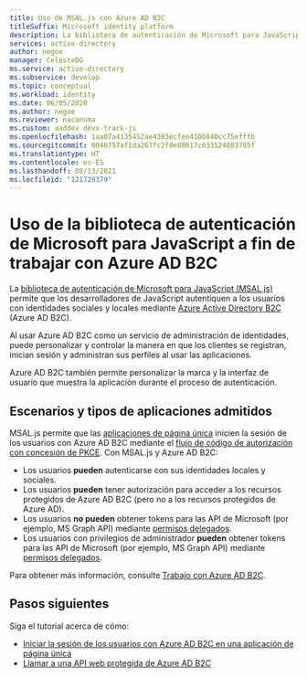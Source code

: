 ```yaml
---
title: Uso de MSAL.js con Azure AD B2C
titleSuffix: Microsoft identity platform
description: La biblioteca de autenticación de Microsoft para JavaScript (MSAL.js) permite que las aplicaciones trabajen con Azure AD B2C y adquieran tokens para llamar a API web protegidas. Estas API web pueden ser Microsoft Graph, otras API de Microsoft, API web de terceros o su propia API web.
services: active-directory
author: negoe
manager: CelesteDG
ms.service: active-directory
ms.subservice: develop
ms.topic: conceptual
ms.workload: identity
ms.date: 06/05/2020
ms.author: negoe
ms.reviewer: nacanuma
ms.custom: aaddev devx-track-js
ms.openlocfilehash: 1aa07a4135452ae4303ecfee410b840cc75efffb
ms.sourcegitcommit: 0046757af1da267fc2f0e88617c633524883795f
ms.translationtype: HT
ms.contentlocale: es-ES
ms.lasthandoff: 08/13/2021
ms.locfileid: "121729379"
---
```

# <a name="use-the-microsoft-authentication-library-for-javascript-to-work-with-azure-ad-b2c"></a>Uso de la biblioteca de autenticación de Microsoft para JavaScript a fin de trabajar con Azure AD B2C

La [biblioteca de autenticación de Microsoft para JavaScript (MSAL.js)](https://github.com/AzureAD/microsoft-authentication-library-for-js) permite que los desarrolladores de JavaScript autentiquen a los usuarios con identidades sociales y locales mediante [Azure Active Directory B2C](../../active-directory-b2c/overview.md) (Azure AD B2C).

Al usar Azure AD B2C como un servicio de administración de identidades, puede personalizar y controlar la manera en que los clientes se registran, inician sesión y administran sus perfiles al usar las aplicaciones. 

Azure AD B2C también permite personalizar la marca y la interfaz de usuario que muestra la aplicación durante el proceso de autenticación.

## <a name="supported-app-types-and-scenarios"></a>Escenarios y tipos de aplicaciones admitidos

MSAL.js permite que las [aplicaciones de página única](../../active-directory-b2c/application-types.md#single-page-applications) inicien la sesión de los usuarios con Azure AD B2C mediante el [flujo de código de autorización con concesión de PKCE](../../active-directory-b2c/authorization-code-flow.md). Con MSAL.js y Azure AD B2C:

- Los usuarios **pueden** autenticarse con sus identidades locales y sociales.
- Los usuarios **pueden** tener autorización para acceder a los recursos protegidos de Azure AD B2C (pero no a los recursos protegidos de Azure AD).
- Los usuarios **no pueden** obtener tokens para las API de Microsoft (por ejemplo, MS Graph API) mediante [permisos delegados](./v2-permissions-and-consent.md#permission-types).
- Los usuarios con privilegios de administrador **pueden** obtener tokens para las API de Microsoft (por ejemplo, MS Graph API) mediante [permisos delegados](./v2-permissions-and-consent.md#permission-types).

Para obtener más información, consulte [Trabajo con Azure AD B2C](https://github.com/AzureAD/microsoft-authentication-library-for-js/blob/dev/lib/msal-browser/docs/working-with-b2c.md).

## <a name="next-steps"></a>Pasos siguientes

Siga el tutorial acerca de cómo:

- [Iniciar la sesión de los usuarios con Azure AD B2C en una aplicación de página única](../../active-directory-b2c/configure-authentication-sample-spa-app.md)
- [Llamar a una API web protegida de Azure AD B2C](../../active-directory-b2c/enable-authentication-web-api.md)